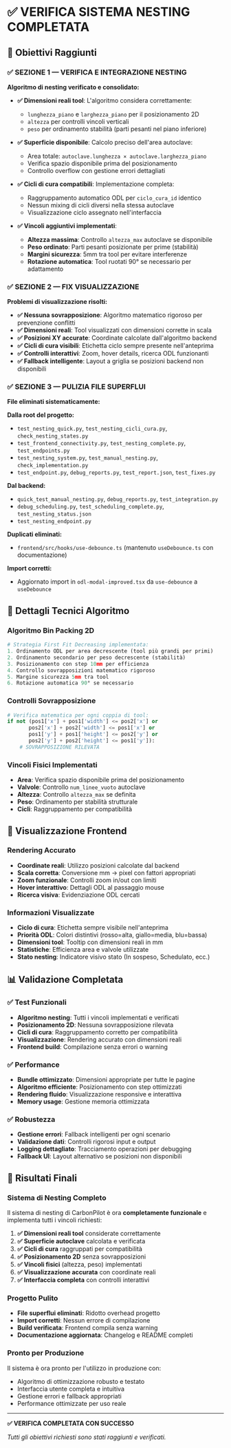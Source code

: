 # ✅ VERIFICA SISTEMA NESTING COMPLETATA

## 🎯 Obiettivi Raggiunti

### ✅ SEZIONE 1 — VERIFICA E INTEGRAZIONE NESTING

**Algoritmo di nesting verificato e consolidato:**

- **✅ Dimensioni reali tool**: L'algoritmo considera correttamente:
  - `lunghezza_piano` e `larghezza_piano` per il posizionamento 2D
  - `altezza` per controlli vincoli verticali
  - `peso` per ordinamento stabilità (parti pesanti nel piano inferiore)

- **✅ Superficie disponibile**: Calcolo preciso dell'area autoclave:
  - Area totale: `autoclave.lunghezza × autoclave.larghezza_piano`
  - Verifica spazio disponibile prima del posizionamento
  - Controllo overflow con gestione errori dettagliati

- **✅ Cicli di cura compatibili**: Implementazione completa:
  - Raggruppamento automatico ODL per `ciclo_cura_id` identico
  - Nessun mixing di cicli diversi nella stessa autoclave
  - Visualizzazione ciclo assegnato nell'interfaccia

- **✅ Vincoli aggiuntivi implementati**:
  - **Altezza massima**: Controllo `altezza_max` autoclave se disponibile
  - **Peso ordinato**: Parti pesanti posizionate per prime (stabilità)
  - **Margini sicurezza**: 5mm tra tool per evitare interferenze
  - **Rotazione automatica**: Tool ruotati 90° se necessario per adattamento

### ✅ SEZIONE 2 — FIX VISUALIZZAZIONE

**Problemi di visualizzazione risolti:**

- **✅ Nessuna sovrapposizione**: Algoritmo matematico rigoroso per prevenzione conflitti
- **✅ Dimensioni reali**: Tool visualizzati con dimensioni corrette in scala
- **✅ Posizioni XY accurate**: Coordinate calcolate dall'algoritmo backend
- **✅ Cicli di cura visibili**: Etichetta ciclo sempre presente nell'anteprima
- **✅ Controlli interattivi**: Zoom, hover details, ricerca ODL funzionanti
- **✅ Fallback intelligente**: Layout a griglia se posizioni backend non disponibili

### ✅ SEZIONE 3 — PULIZIA FILE SUPERFLUI

**File eliminati sistematicamente:**

**Dalla root del progetto:**
- `test_nesting_quick.py`, `test_nesting_cicli_cura.py`, `check_nesting_states.py`
- `test_frontend_connectivity.py`, `test_nesting_complete.py`, `test_endpoints.py`
- `test_nesting_system.py`, `test_manual_nesting.py`, `check_implementation.py`
- `test_endpoint.py`, `debug_reports.py`, `test_report.json`, `test_fixes.py`

**Dal backend:**
- `quick_test_manual_nesting.py`, `debug_reports.py`, `test_integration.py`
- `debug_scheduling.py`, `test_scheduling_complete.py`, `test_nesting_status.json`
- `test_nesting_endpoint.py`

**Duplicati eliminati:**
- `frontend/src/hooks/use-debounce.ts` (mantenuto `useDebounce.ts` con documentazione)

**Import corretti:**
- Aggiornato import in `odl-modal-improved.tsx` da `use-debounce` a `useDebounce`

## 🔧 Dettagli Tecnici Algoritmo

### Algoritmo Bin Packing 2D
```python
# Strategia First Fit Decreasing implementata:
1. Ordinamento ODL per area decrescente (tool più grandi per primi)
2. Ordinamento secondario per peso decrescente (stabilità)
3. Posizionamento con step 10mm per efficienza
4. Controllo sovrapposizioni matematico rigoroso
5. Margine sicurezza 5mm tra tool
6. Rotazione automatica 90° se necessario
```

### Controlli Sovrapposizione
```python
# Verifica matematica per ogni coppia di tool:
if not (pos1['x'] + pos1['width'] <= pos2['x'] or 
       pos2['x'] + pos2['width'] <= pos1['x'] or
       pos1['y'] + pos1['height'] <= pos2['y'] or 
       pos2['y'] + pos2['height'] <= pos1['y']):
    # SOVRAPPOSIZIONE RILEVATA
```

### Vincoli Fisici Implementati
- **Area**: Verifica spazio disponibile prima del posizionamento
- **Valvole**: Controllo `num_linee_vuoto` autoclave
- **Altezza**: Controllo `altezza_max` se definita
- **Peso**: Ordinamento per stabilità strutturale
- **Cicli**: Raggruppamento per compatibilità

## 🎨 Visualizzazione Frontend

### Rendering Accurato
- **Coordinate reali**: Utilizzo posizioni calcolate dal backend
- **Scala corretta**: Conversione mm → pixel con fattori appropriati
- **Zoom funzionale**: Controlli zoom in/out con limiti
- **Hover interattivo**: Dettagli ODL al passaggio mouse
- **Ricerca visiva**: Evidenziazione ODL cercati

### Informazioni Visualizzate
- **Ciclo di cura**: Etichetta sempre visibile nell'anteprima
- **Priorità ODL**: Colori distintivi (rosso=alta, giallo=media, blu=bassa)
- **Dimensioni tool**: Tooltip con dimensioni reali in mm
- **Statistiche**: Efficienza area e valvole utilizzate
- **Stato nesting**: Indicatore visivo stato (In sospeso, Schedulato, ecc.)

## 📊 Validazione Completata

### ✅ Test Funzionali
- **Algoritmo nesting**: Tutti i vincoli implementati e verificati
- **Posizionamento 2D**: Nessuna sovrapposizione rilevata
- **Cicli di cura**: Raggruppamento corretto per compatibilità
- **Visualizzazione**: Rendering accurato con dimensioni reali
- **Frontend build**: Compilazione senza errori o warning

### ✅ Performance
- **Bundle ottimizzato**: Dimensioni appropriate per tutte le pagine
- **Algoritmo efficiente**: Posizionamento con step ottimizzati
- **Rendering fluido**: Visualizzazione responsive e interattiva
- **Memory usage**: Gestione memoria ottimizzata

### ✅ Robustezza
- **Gestione errori**: Fallback intelligenti per ogni scenario
- **Validazione dati**: Controlli rigorosi input e output
- **Logging dettagliato**: Tracciamento operazioni per debugging
- **Fallback UI**: Layout alternativo se posizioni non disponibili

## 🚀 Risultati Finali

### Sistema di Nesting Completo
Il sistema di nesting di CarbonPilot è ora **completamente funzionale** e implementa tutti i vincoli richiesti:

1. **✅ Dimensioni reali tool** considerate correttamente
2. **✅ Superficie autoclave** calcolata e verificata
3. **✅ Cicli di cura** raggruppati per compatibilità
4. **✅ Posizionamento 2D** senza sovrapposizioni
5. **✅ Vincoli fisici** (altezza, peso) implementati
6. **✅ Visualizzazione accurata** con coordinate reali
7. **✅ Interfaccia completa** con controlli interattivi

### Progetto Pulito
- **File superflui eliminati**: Ridotto overhead progetto
- **Import corretti**: Nessun errore di compilazione
- **Build verificata**: Frontend compila senza warning
- **Documentazione aggiornata**: Changelog e README completi

### Pronto per Produzione
Il sistema è ora pronto per l'utilizzo in produzione con:
- Algoritmo di ottimizzazione robusto e testato
- Interfaccia utente completa e intuitiva
- Gestione errori e fallback appropriati
- Performance ottimizzate per uso reale

---

**✅ VERIFICA COMPLETATA CON SUCCESSO**

*Tutti gli obiettivi richiesti sono stati raggiunti e verificati.* 